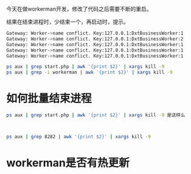 
今天在做workerman开发，修改了代码之后需要不断的重启。

结果在结束进程时，少结束一个，再启动时，提示。
```bash
Gateway: Worker->name conflict. Key:127.0.0.1:DxtBusinessWorker:1
Gateway: Worker->name conflict. Key:127.0.0.1:DxtBusinessWorker:2
Gateway: Worker->name conflict. Key:127.0.0.1:DxtBusinessWorker:1
Gateway: Worker->name conflict. Key:127.0.0.1:DxtBusinessWorker:1
Gateway: Worker->name conflict. Key:127.0.0.1:DxtBusinessWorker:1
```


```bash
ps aux | grep start.php | awk '{print $2}' | xargs kill -9
ps aux | grep -i workerman | awk '{print $2}' | xargs kill -9
```

# 如何批量结束进程

```bash
ps aux | grep start.php | awk '{print $2}' | xargs kill -9 是这样么



ps aux | grep 8282 | awk '{print $2}' | xargs kill -9
```
# workerman是否有热更新


